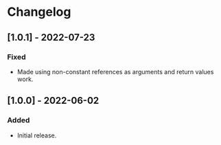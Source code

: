 # Changelog

## [1.0.1] - 2022-07-23

### Fixed

- Made using non-constant references as arguments and return values work.

## [1.0.0] - 2022-06-02

### Added

- Initial release.
